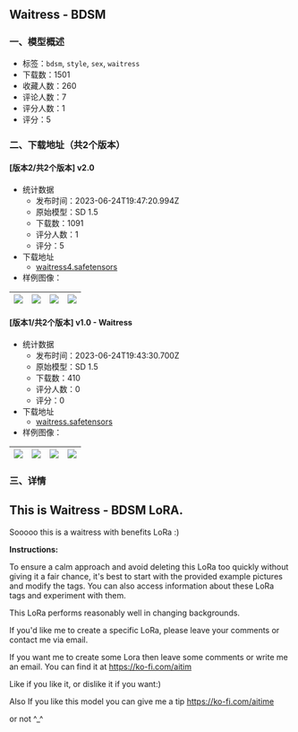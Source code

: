 ## Waitress - BDSM
### 一、模型概述

- 标签：`bdsm`, `style`, `sex`, `waitress`
- 下载数：1501
- 收藏人数：260
- 评论人数：7
- 评分人数：1
- 评分：5

### 二、下载地址（共2个版本）

#### [版本2/共2个版本] v2.0

- 统计数据
  - 发布时间：2023-06-24T19:47:20.994Z
  - 原始模型：SD 1.5
  - 下载数：1091
  - 评分人数：1
  - 评分：5
- 下载地址
  - [waitress4.safetensors](https://civitai.com/api/download/models/103230)
- 样例图像：

| <img src="https://image.civitai.com/xG1nkqKTMzGDvpLrqFT7WA/9a6bd22d-28c5-40c2-ae36-43aeacbf2f40/width=450/1275346.jpeg" /> | <img src="https://image.civitai.com/xG1nkqKTMzGDvpLrqFT7WA/4d522679-c31c-4143-8e15-22fbd59dc85d/width=450/1275318.jpeg" /> | <img src="https://image.civitai.com/xG1nkqKTMzGDvpLrqFT7WA/31693c5c-c7e0-4d43-8d29-3140527b8961/width=450/1275321.jpeg" /> | <img src="https://image.civitai.com/xG1nkqKTMzGDvpLrqFT7WA/9aad38f8-704e-4c47-ab51-71cb1a02474c/width=450/1275357.jpeg" /> |
| ---- | ---- | ---- | ---- |

#### [版本1/共2个版本] v1.0 - Waitress

- 统计数据
  - 发布时间：2023-06-24T19:43:30.700Z
  - 原始模型：SD 1.5
  - 下载数：410
  - 评分人数：0
  - 评分：0
- 下载地址
  - [waitress.safetensors](https://civitai.com/api/download/models/102454)
- 样例图像：

| <img src="https://image.civitai.com/xG1nkqKTMzGDvpLrqFT7WA/fef0cbfd-df72-40d5-9728-2fc5487e7191/width=450/1261890.jpeg" /> | <img src="https://image.civitai.com/xG1nkqKTMzGDvpLrqFT7WA/7c675037-c209-4a45-9c09-481e3b99378d/width=450/1261887.jpeg" /> | <img src="https://image.civitai.com/xG1nkqKTMzGDvpLrqFT7WA/db915cea-c03a-42e8-8eaf-75e2e281a2dd/width=450/1261885.jpeg" /> | <img src="https://image.civitai.com/xG1nkqKTMzGDvpLrqFT7WA/c4e7f4d4-2c09-40f4-8ebf-3c9eea3d1fe4/width=450/1261886.jpeg" /> |
| ---- | ---- | ---- | ---- |


### 三、详情
<h2 id="heading-282">This is Waitress - BDSM LoRA.</h2><p></p><p>Sooooo this is a waitress with benefits LoRa :)</p><p></p><p><strong>Instructions:</strong></p><p>To ensure a calm approach and avoid deleting this LoRa too quickly without giving it a fair chance, it's best to start with the provided example pictures and modify the tags. You can also access information about these LoRa tags and experiment with them.</p><p>This LoRa performs reasonably well in changing backgrounds.</p><p></p><p>If you'd like me to create a specific LoRa, please leave your comments or contact me via email.</p><p>If you want me to create some Lora then leave some comments or write me an email. You can find it at <a target="_blank" rel="ugc" href="https://ko-fi.com/aitim">https://ko-fi.com/aitim</a></p><p>Like if you like it, or dislike it if you want:)</p><p>Also If you like this model you can give me a tip <a target="_blank" rel="ugc" href="https://ko-fi.com/aitime">https://ko-fi.com/aitime</a></p><p>or not ^_^</p>